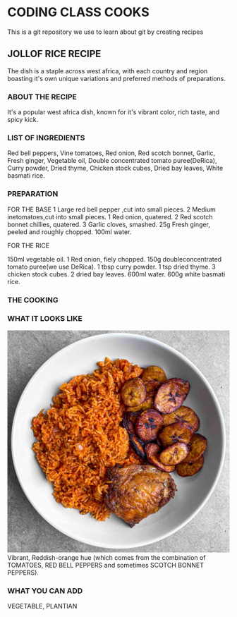 # CODING CLASS COOKS
This is a git repository we use to learn about git by creating recipes

## JOLLOF RICE RECIPE
The dish is a staple across west africa, with each country and region boasting it's own unique variations and preferred methods of preparations.

### ABOUT THE RECIPE
It's a popular west africa dish, known for it's vibrant color, rich taste, and spicy kick.

### LIST OF INGREDIENTS
Red bell peppers, Vine tomatoes, Red onion, Red scotch bonnet, Garlic, Fresh ginger, Vegetable oil, Double concentrated tomato puree(DeRica), Curry powder, Dried thyme, Chicken stock cubes, Dried bay leaves, White basmati rice.

### PREPARATION

FOR THE BASE
1 Large red bell pepper ,cut into small pieces.
2 Medium inetomatoes,cut into small pieces.
1 Red onion, quatered.
2 Red scotch bonnet chillies, quatered.
3 Garlic cloves, smashed.
25g  Fresh ginger, peeled and roughly chopped.
100ml water.

FOR THE RICE

150ml vegetable oil.
1 Red onion, fiely chopped.
150g doubleconcentrated tomato puree(we use DeRica).
1 tbsp curry powder.
1 tsp dried thyme.
3 chicken stock cubes.
2 dried bay leaves.
600ml water.
600g white basmati rice.

### THE COOKING

### WHAT IT LOOKS LIKE

![Jollof rice with fried plantian and Chicken](jollof-rice.jpg)
Vibrant, Reddish-orange hue (which comes from the combination of TOMATOES, RED BELL PEPPERS and sometimes SCOTCH BONNET PEPPERS).

### WHAT YOU CAN ADD
VEGETABLE, PLANTIAN